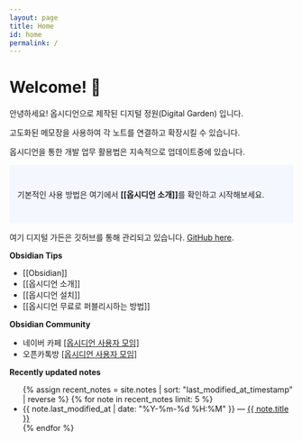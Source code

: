 ```yaml
---
layout: page
title: Home
id: home
permalink: /
---
```


# Welcome! 🌱
안녕하세요! 옵시디언으로 제작된 디지털 정원(Digital Garden) 입니다.

고도화된 메모장을 사용하여 각 노트를 연결하고 확장시킬 수 있습니다.

옵시디언을 통한 개발 업무 활용법은 지속적으로 업데이트중에 있습니다.


<p style="padding: 3em 1em; background: #f5f7ff; border-radius: 4px;">
  기본적인 사용 방법은 여기에서 <span style="font-weight: bold">[[옵시디언 소개]]</span>를 확인하고 시작해보세요.
</p>

여기 디지털 가든은 깃허브를 통해 관리되고 있습니다. [GitHub here](https://github.com/xodnjs6038/myDigitalGarden).

**Obsidian Tips**
<ul>
	<li>[[Obsidian]]</li>
	<li>[[옵시디언 소개]]</li>
	<li>[[옵시디언 설치]]</li>
	<li>[[옵시디언 무료로 퍼블리시하는 방법]]</li>
</ul>

**Obsidian Community**
<ul>
	<li>네이버 카페 <a href="https://cafe.naver.com/obsidianary">[옵시디언 사용자 모임]</a></li>
	<li>오픈카톡방 <a href="https://open.kakao.com/o/gSwzeNAd">[옵시디언 사용자 모임]</a></li>
</ul>


<strong>Recently updated notes</strong>

<ul>
  {% assign recent_notes = site.notes | sort: "last_modified_at_timestamp" | reverse %}
  {% for note in recent_notes limit: 5 %}
    <li>
      {{ note.last_modified_at | date: "%Y-%m-%d %H:%M" }} — <a class="internal-link" href="{{ site.baseurl }}{{ note.url }}">{{ note.title }}</a>
    </li>
  {% endfor %}
</ul>


<style>
  .wrapper {
    max-width: 46em;
  }
</style>
